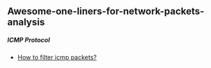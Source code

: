 ## Awesome-one-liners-for-network-packets-analysis

##### ICMP Protocol
* [How to filter icmp packets?](icmp/how_to_filter_icmp_packets.md)
